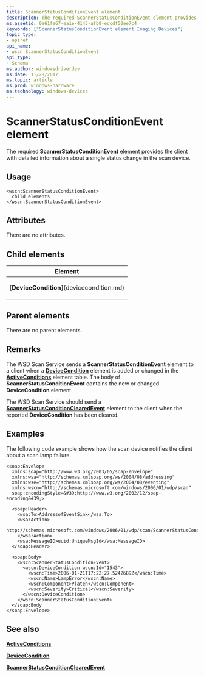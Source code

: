 ```yaml
---
title: ScannerStatusConditionEvent element
description: The required ScannerStatusConditionEvent element provides the client with detailed information about a single status change in the scan device.
ms.assetid: 0a61fe67-ea1e-4143-afb8-edcdf50ee7c4
keywords: ["ScannerStatusConditionEvent element Imaging Devices"]
topic_type:
- apiref
api_name:
- wscn ScannerStatusConditionEvent
api_type:
- Schema
ms.author: windowsdriverdev
ms.date: 11/28/2017
ms.topic: article
ms.prod: windows-hardware
ms.technology: windows-devices
---
```


# ScannerStatusConditionEvent element


The required **ScannerStatusConditionEvent** element provides the client with detailed information about a single status change in the scan device.

Usage
-----

``` syntax
<wscn:ScannerStatusConditionEvent>
  child elements
</wscn:ScannerStatusConditionEvent>
```

Attributes
----------

There are no attributes.

## Child elements


<table>
<colgroup>
<col width="100%" />
</colgroup>
<thead>
<tr class="header">
<th>Element</th>
</tr>
</thead>
<tbody>
<tr class="odd">
<td><p>[<strong>DeviceCondition</strong>](devicecondition.md)</p></td>
</tr>
</tbody>
</table>

## Parent elements


There are no parent elements.

Remarks
-------

The WSD Scan Service sends a **ScannerStatusConditionEvent** element to a client when a [**DeviceCondition**](devicecondition.md) element is added or changed in the [**ActiveConditions**](activeconditions.md) element table. The body of **ScannerStatusConditionEvent** contains the new or changed **DeviceCondition** element.

The WSD Scan Service should send a [**ScannerStatusConditionClearedEvent**](scannerstatusconditionclearedevent.md) element to the client when the reported **DeviceCondition** has been cleared.

Examples
--------

The following code example shows how the scan device notifies the client about a scan lamp failure.

```
<soap:Envelope
  xmlns:soap="http://www.w3.org/2003/05/soap-envelope"
  xmlns:wsa="http://schemas.xmlsoap.org/ws/2004/08/addressing"
  xmlns:wse="http://schemas.xmlsoap.org/ws/2004/08/eventing"
  xmlns:wscn="http://schemas.microsoft.com/windows/2006/01/wdp/scan"
  soap:encodingStyle=&#39;http://www.w3.org/2002/12/soap-encoding&#39;>

  <soap:Header>
    <wsa:To>AddressofEventSink</wsa:To>
    <wsa:Action>
      http://schemas.microsoft.com/windows/2006/01/wdp/scan/ScannerStatusConditionEvent
    </wsa:Action>
    <wsa:MessageID>uuid:UniqueMsgId</wsa:MessageID>
  </soap:Header>

  <soap:Body>
    <wscn:ScannerStatusConditionEvent>
      <wscn:DeviceCondition wscn:Id="1543">
        <wscn:Time>2006-01-21T17:22:27.5242689Z</wscn:Time>
        <wscn:Name>LampError</wscn:Name>
        <wscn:Component>Platen</wscn:Component>
        <wscn:Severity>Critical</wscn:Severity>
      </wscn:DeviceCondition>
    </wscn:ScannerStatusConditionEvent>
  </soap:Body
</soap:Envelope>
```

## <span id="see_also"></span>See also


[**ActiveConditions**](activeconditions.md)

[**DeviceCondition**](devicecondition.md)

[**ScannerStatusConditionClearedEvent**](scannerstatusconditionclearedevent.md)

 

 






